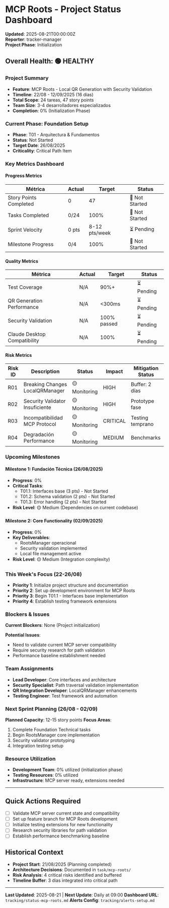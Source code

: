 # MCP Roots - Project Status Dashboard
**Updated**: 2025-08-21T00:00:00Z  
**Reporter**: tracker-manager  
**Project Phase**: Initialization  

## Overall Health: 🟢 HEALTHY

### Project Summary
- **Feature**: MCP Roots - Local QR Generation with Security Validation
- **Timeline**: 22/08 - 12/09/2025 (16 días)
- **Total Scope**: 24 tareas, 47 story points
- **Team Size**: 3-4 desarrolladores especializados
- **Completion**: 0% (Initialization Phase)

### Current Phase: Foundation Setup
- **Phase**: T01 - Arquitectura & Fundamentos
- **Status**: Not Started
- **Target Date**: 26/08/2025
- **Criticality**: Critical Path Item

### Key Metrics Dashboard

#### Progress Metrics
| Métrica | Actual | Target | Status |
|---------|---------|---------|--------|
| Story Points Completed | 0 | 47 | 🔴 Not Started |
| Tasks Completed | 0/24 | 100% | 🔴 Not Started |
| Sprint Velocity | 0 pts | 8-12 pts/week | ⏳ Pending |
| Milestone Progress | 0/4 | 100% | 🔴 Not Started |

#### Quality Metrics
| Métrica | Actual | Target | Status |
|---------|---------|---------|--------|
| Test Coverage | N/A | 90%+ | ⏳ Pending |
| QR Generation Performance | N/A | <300ms | ⏳ Pending |
| Security Validation | N/A | 100% passed | ⏳ Pending |
| Claude Desktop Compatibility | N/A | 100% | ⏳ Pending |

#### Risk Metrics
| Risk ID | Description | Status | Impact | Mitigation Status |
|---------|-------------|--------|---------|------------------|
| R01 | Breaking Changes LocalQRManager | 🟡 Monitoring | HIGH | Buffer: 2 días |
| R02 | Security Validator Insuficiente | 🟡 Monitoring | HIGH | Prototype fase |
| R03 | Incompatibilidad MCP Protocol | 🟡 Monitoring | CRITICAL | Testing temprano |
| R04 | Degradación Performance | 🟡 Monitoring | MEDIUM | Benchmarks |

### Upcoming Milestones

#### Milestone 1: Fundación Técnica (26/08/2025)
- **Progress**: 0%
- **Critical Tasks**:
  - T01.1: Interfaces base (3 pts) - Not Started
  - T01.2: Schema validation (2 pts) - Not Started
  - T01.3: Error handling (2 pts) - Not Started
- **Risk Level**: 🟡 Medium (Dependencies on current codebase)

#### Milestone 2: Core Functionality (02/09/2025)
- **Progress**: 0%
- **Key Deliverables**:
  - RootsManager operacional
  - Security validation implemented
  - Local file management active
- **Risk Level**: 🟡 Medium (Integration complexity)

### This Week's Focus (22-26/08)
- **Priority 1**: Initialize project structure and documentation
- **Priority 2**: Set up development environment for MCP Roots
- **Priority 3**: Begin T01.1 - Interfaces base implementation
- **Priority 4**: Establish testing framework extensions

### Blockers & Issues
**Current Blockers**: None (Project initialization)

**Potential Issues**:
- Need to validate current MCP server compatibility
- Require security research for path validation
- Performance baseline establishment needed

### Team Assignments
- **Lead Developer**: Core interfaces and architecture
- **Security Specialist**: Path traversal validation implementation
- **QR Integration Developer**: LocalQRManager enhancements
- **Testing Engineer**: Test framework and automation

### Next Sprint Planning (26/08 - 02/09)
**Planned Capacity**: 12-15 story points
**Focus Areas**:
1. Complete Foundation Technical tasks
2. Begin RootsManager core implementation
3. Security validator prototyping
4. Integration testing setup

### Resource Utilization
- **Development Team**: 0% utilized (initialization phase)
- **Testing Resources**: 0% utilized
- **Infrastructure**: MCP server ready, extensions needed

---

## Quick Actions Required
- [ ] Validate MCP server current state and compatibility
- [ ] Set up feature branch for MCP Roots development
- [ ] Initialize testing extensions for new functionality
- [ ] Research security libraries for path validation
- [ ] Establish performance benchmarking baseline

## Historical Context
- **Project Start**: 21/08/2025 (Planning completed)
- **Architecture Decisions**: Documented in `task/mcp-roots/`
- **Risk Analysis**: 4 critical risks identified and buffered
- **Timeline Buffer**: 3 días integrated into critical path

---
**Last Updated**: 2025-08-21 | **Next Update**: Daily at 09:00
**Dashboard URL**: `tracking/status-mcp-roots.md`
**Alerts Config**: `tracking/alerts-setup.md`